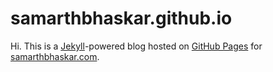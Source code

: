 # samarthbhaskar.github.io

Hi. This is a [Jekyll](http://github.com/mojombo/jekyll)-powered blog hosted on [GitHub Pages](http://pages.github.com/) for [samarthbhaskar.com](http://samarthbhaskar.com).